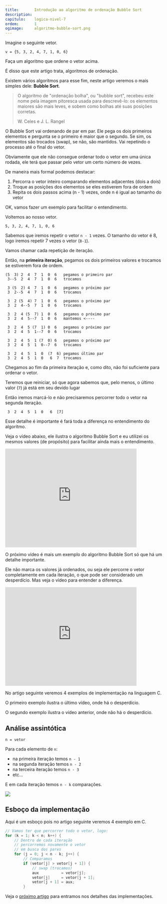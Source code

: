 ```yaml
---
title:       Introdução ao algoritmo de ordenação Bubble Sort
description: 
capitulo:    logica-nivel-7
ordem:       1
ogimage:     algoritmo-bubble-sort.png 
---
```


Imagine o seguinte vetor.

    v = {5, 3, 2, 4, 7, 1, 0, 6}

Faça um algoritmo que ordene o vetor acima.

É disso que este artigo trata, algoritmos de ordenação. 

Existem vários algoritmos para esse fim, neste artigo veremos o mais simples dele: __Bubble Sort__.

> O algoritmo de "ordenação bolha", ou "bubble sort", recebeu este nome pela imagem pitoresca usada para descrevê-lo: 
> os elementos maiores são mais leves, e sobem como bolhas até suas posições corretas.
>
> W. Celes e J. L. Rangel

O Bubble Sort vai ordenando de par em par. Ele pega os dois primeiros elementos e pergunta se o primeiro é maior que o
segundo. Se sim, os elementos são trocados (swap), se não, são mantidos. Vai repetindo o processo até o final do vetor.

Obviamente que ele não consegue ordenar todo o vetor em uma única rodada, ele terá que passar pelo vetor um certo
número de vezes.

De maneira mais formal podemos destacar:

1. Percorra o vetor inteiro comparando elementos adjacentes (dois a dois) 
2. Troque as posições dos elementos se eles estiverem fora de ordem 
3. Repita os dois passos acima (n - 1) vezes, onde n é igual ao tamanho do vetor

OK, vamos fazer um exemplo para facilitar o entendimento.

Voltemos ao nosso vetor. 

    5, 3, 2, 4, 7, 1, 0, 6

Sabemos que iremos repetir o vetor `n - 1` vezes. O tamanho do vetor é 8, logo iremos repetir 7 vezes o vetor (`8-1`).

Vamos chamar cada repetição de iteração.

Então, na __primeira iteração__, pegamos os dois primeiros valores e trocamos se estiverem fora de ordem.

    (5  3) 2  4  7  1  0  6   pegamos o primeiro par
     3--5  2  4  7  1  0  6   trocamos
     
     3 (5  2) 4  7  1  0  6   pegamos o próximo par
     3  2--5  4  7  1  0  6   trocamos

     3  2 (5  4) 7  1  0  6   pegamos o próximo par
     3  2  4--5  7  1  0  6   trocamos

     3  2  4 (5  7) 1  0  6   pegamos o próximo par
     3  2  4  5--7  1  0  6   mantemos <----

     3  2  4  5 (7  1) 0  6   pegamos o próximo par
     3  2  4  5  1--7  0  6   trocamos

     3  2  4  5  1 (7  0) 6   pegamos o próximo par
     3  2  4  5  1  0--7  6   trocamos

     3  2  4  5  1  0  (7  6) pegamos último par
     3  2  4  5  1  0   6  7  trocamos

Chegamos ao fim da primeira iteração e, como dito, não foi suficiente para ordenar o vetor.

Teremos que reiniciar, só que agora sabemos que, pelo menos, o último valor (`7`) já está em seu devido lugar

Então iremos marcá-lo e não precisaremos percorrer todo o vetor na segunda iteração.

     3  2  4  5  1  0   6  [7]

Esse detalhe é importante é fará toda a diferença no entendimento do algoritmo.

Veja o vídeo abaixo, ele ilustra o algoritmo Bubble Sort e eu utilizei os mesmos valores (de propósito) para facilitar
ainda mais o entendimento.

<iframe width="420" height="315" src="https://www.youtube.com/embed/llX2SpDkQDc" frameborder="0" allowfullscreen></iframe>

O próximo vídeo é mais um exemplo do algoritmo Bubble Sort só que há um detalhe importante.

Ele não marca os valores já ordenados, ou seja ele percorre o vetor completamente em cada iteração, o que pode ser 
considerado um desperdício. Mas veja o vídeo para entender a diferença.

<iframe width="420" height="315" src="https://www.youtube.com/embed/otqltM-ou0o" frameborder="0" allowfullscreen></iframe>

No artigo seguinte veremos 4 exemplos de implementação na linguagem C.

O primeiro exemplo ilustra o último vídeo, onde há o desperdício.

O segundo exemplo ilustra o vídeo anterior, onde não há o desperdício.



Análise assintótica
---

    n = vetor

Para cada elemento de `n`:

- na primeira iteração temos `n - 1`
- na segunda iteração temos `n - 2`
- na terceira iteração temos `n - 3`
- etc...

E em cada iteração temos `n - k` comparações.

![](bubble-sort.png)



Esboço da implementação
---

Aqui é um esboço pois no artigo seguinte veremos 4 exemplo em C.



```c
// Vamos ter que percorrer todo o vetor, logo:
for (k = 1; k < n; k++) {
    // Dentro de cada iteração
    // percorremos novamente o vetor
    // em busca dos pares
    for (j = 0; j < n - k; j++) {
        // Comparamos
        if (vetor[j] > vetor[j + 1]) {
            // swap (trocamos)
            aux          = vetor[j];
            vetor[j]     = vetor[j + 1];
            vetor[j + 1] = aux;
        }
```


Veja o [próximo artigo](/logica-de-programacao/exemplos-na-linguagem-c-do-algoritmo-bubble-sort/) 
para entramos nos detalhes das implementações.